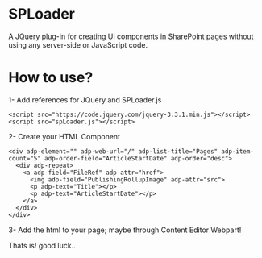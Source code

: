 # SPLoader
A JQuery plug-in for creating UI components in SharePoint pages without using any server-side or JavaScript code.

# How to use?
1- Add references for JQuery and SPLoader.js
```
<script src="https://code.jquery.com/jquery-3.3.1.min.js"></script>
<script src="spLoader.js"></script>
```

2- Create your HTML Component
```
<div adp-element="" adp-web-url="/" adp-list-title="Pages" adp-item-count="5" adp-order-field="ArticleStartDate" adp-order="desc">
  <div adp-repeat>
    <a adp-field="FileRef" adp-attr="href">
      <img adp-field="PublishingRollupImage" adp-attr="src">
      <p adp-text="Title"></p>
      <p adp-text="ArticleStartDate"></p>
    </a>
  </div>
</div>
```

3- Add the html to your page; maybe through Content Editor Webpart!

Thats is! good luck..
